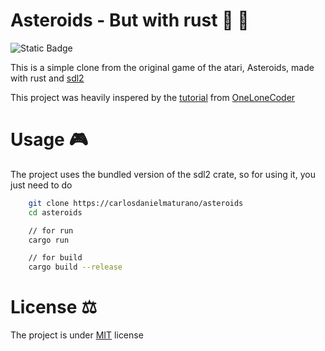 # Asteroids - But with rust :crab: :rocket:

![Static Badge](https://img.shields.io/badge/cargo-1.77.1%20-blue)

This is a simple clone from the original game of the atari, Asteroids, made with rust and 
[sdl2](https://github.com/Rust-SDL2/rust-sdl2)

This project was heavily inspered by the [tutorial](https://www.youtube.com/watch?v=QgDR8LrRZhk) 
from [OneLoneCoder](https://github.com/OneLoneCoder)

# Usage :video_game:

The project uses the bundled version of the sdl2 crate, so for using it, you just need to do

```bash
    git clone https://carlosdanielmaturano/asteroids
    cd asteroids

    // for run
    cargo run

    // for build
    cargo build --release
```

# License :balance_scale:

The project is under [MIT](./LICENSE) license
